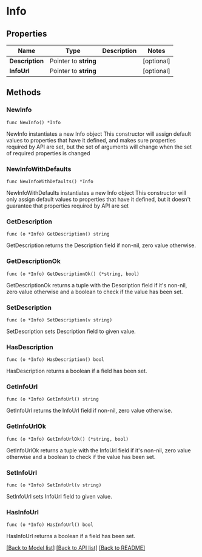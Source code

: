 # Info

## Properties

Name | Type | Description | Notes
------------ | ------------- | ------------- | -------------
**Description** | Pointer to **string** |  | [optional] 
**InfoUrl** | Pointer to **string** |  | [optional] 

## Methods

### NewInfo

`func NewInfo() *Info`

NewInfo instantiates a new Info object
This constructor will assign default values to properties that have it defined,
and makes sure properties required by API are set, but the set of arguments
will change when the set of required properties is changed

### NewInfoWithDefaults

`func NewInfoWithDefaults() *Info`

NewInfoWithDefaults instantiates a new Info object
This constructor will only assign default values to properties that have it defined,
but it doesn't guarantee that properties required by API are set

### GetDescription

`func (o *Info) GetDescription() string`

GetDescription returns the Description field if non-nil, zero value otherwise.

### GetDescriptionOk

`func (o *Info) GetDescriptionOk() (*string, bool)`

GetDescriptionOk returns a tuple with the Description field if it's non-nil, zero value otherwise
and a boolean to check if the value has been set.

### SetDescription

`func (o *Info) SetDescription(v string)`

SetDescription sets Description field to given value.

### HasDescription

`func (o *Info) HasDescription() bool`

HasDescription returns a boolean if a field has been set.

### GetInfoUrl

`func (o *Info) GetInfoUrl() string`

GetInfoUrl returns the InfoUrl field if non-nil, zero value otherwise.

### GetInfoUrlOk

`func (o *Info) GetInfoUrlOk() (*string, bool)`

GetInfoUrlOk returns a tuple with the InfoUrl field if it's non-nil, zero value otherwise
and a boolean to check if the value has been set.

### SetInfoUrl

`func (o *Info) SetInfoUrl(v string)`

SetInfoUrl sets InfoUrl field to given value.

### HasInfoUrl

`func (o *Info) HasInfoUrl() bool`

HasInfoUrl returns a boolean if a field has been set.


[[Back to Model list]](../README.md#documentation-for-models) [[Back to API list]](../README.md#documentation-for-api-endpoints) [[Back to README]](../README.md)


